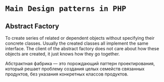 `Main Design patterns in PHP`
====================
 

Abstract Factory
----------------
To create series of related or dependent objects without specifying their concrete classes. Usually the created classes all implement the same interface. The client of the abstract factory does not care about how these objects are created, it just knows how they go together.

Абстрактная фабрика — это порождающий паттерн проектирования, который решает проблему создания целых семейств связанных продуктов, без указания конкретных классов продуктов.
